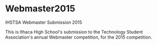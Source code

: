 # Webmaster2015
IHSTSA Webmaster Submission 2015

This is Ithaca High School's submission to the Technology Student Association's annual Webmaster competition, for the 2015 competition.
